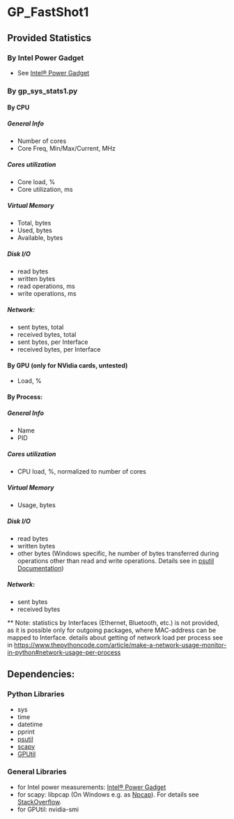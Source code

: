 # GP_FastShot1

## Provided Statistics
### By Intel Power Gadget
* See [Intel® Power Gadget](https://www.intel.com/content/www/us/en/developer/articles/tool/power-gadget.html)

### By gp_sys_stats1.py
#### By CPU 
##### General Info
* Number of cores
* Core Freq, Min/Max/Current, MHz
##### Cores utilization
* Core load, %
* Core utilization, ms
##### Virtual Memory
* Total, bytes
* Used, bytes
* Available, bytes
##### Disk I/O
* read bytes
* written bytes
* read operations, ms
* write operations, ms
##### Network:
* sent bytes, total
* received bytes, total
* sent bytes, per Interface
* received bytes, per Interface


#### By GPU (only for NVidia cards, untested)
* Load, %

#### By Process:
##### General Info
* Name
* PID
##### Cores utilization
* CPU load, %, normalized to number of cores
##### Virtual Memory
* Usage, bytes
##### Disk I/O
* read bytes
* written bytes
* other bytes (Windows specific, he number of bytes transferred during operations other than read and write operations. Details see in [psutil Documentation](https://psutil.readthedocs.io/en/latest/))
##### Network:
* sent bytes
* received bytes

** Note: statistics by Interfaces (Ethernet, Bluetooth, etc.) is not provided, as it is possible only for outgoing packages, where MAC-address can be mapped to Interface. details about getting of network load per process see in https://www.thepythoncode.com/article/make-a-network-usage-monitor-in-python#network-usage-per-process 


## Dependencies:
### Python Libraries
* sys
* time
* datetime
* pprint
* [psutil](https://psutil.readthedocs.io/en/latest/)
* [scapy](https://scapy.readthedocs.io/en/latest/usage.html)
* [GPUtil](https://github.com/anderskm/gputil)

### General Libraries
* for Intel power measurements: [Intel® Power Gadget](https://www.intel.com/content/www/us/en/developer/articles/tool/power-gadget.html)
* for scapy: libpcap (On Windows e.g. as [Npcap](https://npcap.com/#download)).
 For details see [StackOverflow](https://stackoverflow.com/questions/68691090/python-scapy-error-no-libpcap-provider-available).
* for GPUtil: nvidia-smi
